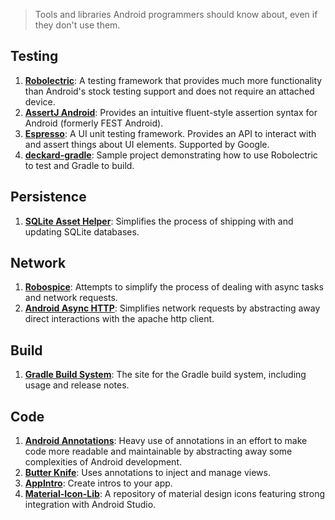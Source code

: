> Tools and libraries Android programmers should know about, even if they
don't use them.

## Testing

1. [**Robolectric**](https://github.com/robolectric/robolectric): A testing
framework that provides much more functionality than Android's stock testing
support and does not require an attached device.
1. [**AssertJ Android**](https://github.com/square/assertj-android): Provides an
intuitive fluent-style assertion syntax for Android (formerly FEST Android).
1. [**Espresso**](https://code.google.com/p/android-test-kit/wiki/Espresso): A
UI unit testing framework. Provides an API to interact
with and assert things about UI elements. Supported by Google.
1. [**deckard-gradle**](https://github.com/robolectric/deckard-gradle): Sample
project demonstrating how to use Robolectric to test and Gradle to build.

## Persistence

1. [**SQLite Asset Helper**](https://github.com/jgilfelt/android-sqlite-asset-helper):
Simplifies the process of shipping with and updating SQLite databases.

## Network

1. [**Robospice**](https://github.com/stephanenicolas/robospice): Attempts to
simplify the process of dealing with async tasks and network requests.
1. [**Android Async HTTP**](https://github.com/loopj/android-async-http):
Simplifies network requests by abstracting away direct interactions with the
apache http client.

## Build

1. [**Gradle Build System**](http://tools.android.com/tech-docs/new-build-system):
The site for the Gradle build system, including usage and release notes.

## Code

1. [**Android Annotations**](https://github.com/excilys/androidannotations/wiki):
Heavy use of annotations in an effort to make code more readable and
maintainable by abstracting away some complexities of Android development.
1. [**Butter Knife**](https://github.com/JakeWharton/butterknife):
Uses annotations to inject and manage views.
1. [**AppIntro**](https://github.com/PaoloRotolo/AppIntro): Create intros to
your app.
1. [**Material-Icon-Lib**](https://github.com/code-mc/material-icon-lib): A
repository of material design icons featuring strong integration with Android
Studio.
